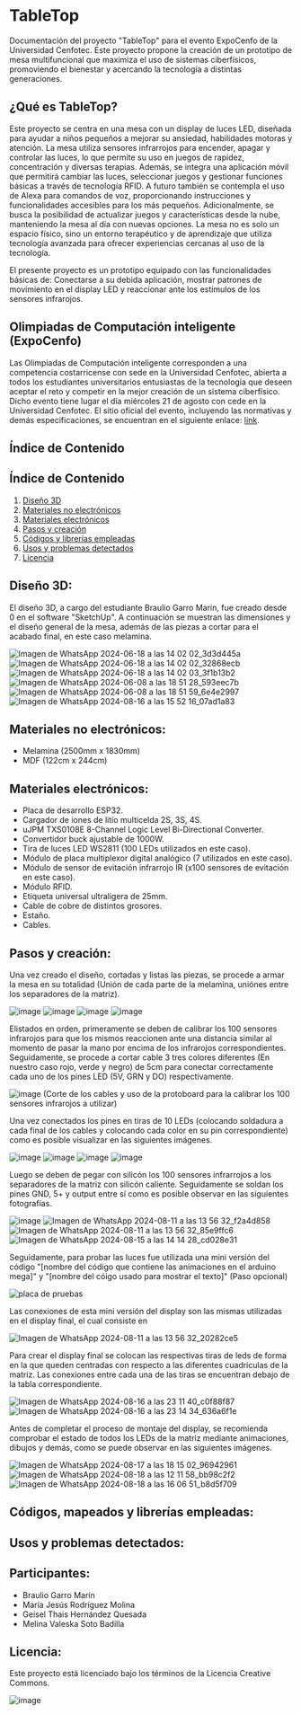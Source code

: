 # TableTop
Documentación del proyecto "TableTop" para el evento ExpoCenfo de la Universidad Cenfotec. Este proyecto propone la creación de un prototipo de mesa multifuncional que maximiza el uso de sistemas ciberfísicos, promoviendo el bienestar y acercando la tecnología a distintas generaciones.

## ¿Qué es TableTop?
Este proyecto se centra en una mesa con un display de luces LED, diseñada para ayudar a niños pequeños a mejorar su ansiedad, habilidades motoras y atención. La mesa utiliza sensores infrarrojos para encender, apagar y controlar las luces, lo que permite su uso en juegos de rapidez, concentración y diversas terapias. Además, se integra una aplicación móvil que permitirá cambiar las luces, seleccionar juegos y gestionar funciones básicas a través de tecnología RFID. A futuro también se contempla el uso de Alexa para comandos de voz, proporcionando instrucciones y funcionalidades accesibles para los más pequeños. Adicionalmente, se busca la posibilidad de actualizar juegos y características desde la nube, manteniendo la mesa al día con nuevas opciones. La mesa no es solo un espacio físico, sino un entorno terapéutico y de aprendizaje que utiliza tecnología avanzada para ofrecer experiencias cercanas al uso de la tecnología.

El presente proyecto es un prototipo equipado con las funcionalidades básicas de: Conectarse a su debida aplicación, mostrar patrones de movimiento en el display LED y reaccionar ante los estímulos de los sensores infrarojos. 

## Olimpiadas de Computación inteligente (ExpoCenfo)
Las Olimpiadas de Computación inteligente corresponden a una competencia costarricense con sede en la Universidad Cenfotec, abierta a todos los estudiantes universitarios entusiastas de la tecnología que deseen aceptar el reto y competir en la mejor creación de un sistema ciberfísico. Dicho evento tiene lugar el día miércoles 21 de agosto con cede en la Universidad Cenfotec. El sitio oficial del evento, incluyendo las normativas y demás especificaciones, se encuentran en el siguiente enlace: [link](https://ucenfotec.ac.cr/expocenfo/).

## Índice de Contenido

## Índice de Contenido
1. [Diseño 3D](#diseño-3d)
2. [Materiales no electrónicos](#materiales-no-electrónicos)
3. [Materiales electrónicos](#materiales-electrónicos)
4. [Pasos y creación ](#pasos-y-creación)
5. [Códigos y librerías empleadas](#códigos-y-librerías-empleadas)
6. [Usos y problemas detectados](#Usos-y-problemas-detectados)
8. [Licencia](#licencia)

## Diseño 3D:
El diseño 3D, a cargo del estudiante Braulio Garro Marín, fue creado desde 0 en el software "SketchUp". A continuación se muestran las dimensiones y el diseño general de la mesa, además de las piezas a cortar para el acabado final, en este caso melamina. 

![Imagen de WhatsApp 2024-06-18 a las 14 02 02_3d3d445a](https://github.com/Maria05py/TableTop---ExpoCenfo-/assets/160543497/fea3f383-6097-4f18-80c6-11b914b5fcbc)
![Imagen de WhatsApp 2024-06-18 a las 14 02 02_32868ecb](https://github.com/Maria05py/TableTop---ExpoCenfo-/assets/160543497/84a7232d-6e8e-4d38-9dd1-e6dcd4ce62df)
![Imagen de WhatsApp 2024-06-18 a las 14 02 03_3f1b13b2](https://github.com/Maria05py/TableTop---ExpoCenfo-/assets/160543497/ed11710f-07cf-4d60-bdb2-ba66b35399bf)
![Imagen de WhatsApp 2024-06-08 a las 18 51 28_593eec7b](https://github.com/Maria05py/TableTop---ExpoCenfo-/assets/160543497/4246552a-8e69-4ef2-93f1-8037917c496c)
![Imagen de WhatsApp 2024-06-08 a las 18 51 59_6e4e2997](https://github.com/Maria05py/TableTop---ExpoCenfo-/assets/160543497/2996a9c4-739b-466a-9585-86846bbcc135)
![Imagen de WhatsApp 2024-08-16 a las 15 52 16_07ad1a83](https://github.com/user-attachments/assets/c0473fe2-94e7-4e53-8424-f0b0f1d7c29e)

## Materiales no electrónicos:
- Melamina (2500mm x 1830mm)
- MDF (122cm x 244cm)
  
## Materiales electrónicos:
- Placa de desarrollo ESP32.
- Cargador de iones de litio multicelda 2S, 3S, 4S.
- uJPM TXS0108E 8-Channel Logic Level Bi-Directional Converter.
- Convertidor buck ajustable de 1000W.
- Tira de luces LED WS2811 (100 LEDs utilizados en este caso).
- Módulo de placa multiplexor digital analógico (7 utilizados en este caso).
- Módulo de sensor de evitación infrarrojo IR (x100 sensores de evitación en este caso).
- Módulo RFID.
- Etiqueta universal ultraligera de 25mm.
- Cable de cobre de distintos grosores.
- Estaño.
- Cables. 
  
## Pasos y creación:
Una vez creado el diseño, cortadas y listas las piezas, se procede a armar la mesa en su totalidad (Unión de cada parte de la melamina, uniónes entre los separadores de la matriz). 

![image](https://github.com/user-attachments/assets/cea96dda-4b39-48cc-afbb-f9b701a0e02d)
![image](https://github.com/user-attachments/assets/ab316317-6fc9-4fa2-8db5-f5c170075d2d)
![image](https://github.com/user-attachments/assets/9cddcc93-1087-4b29-9495-8d67c8af48c2)
![image](https://github.com/user-attachments/assets/98d67322-14f6-40d8-8412-d35c240fbdb2)

Elistados en orden, primeramente se deben de calibrar los 100 sensores infrarojos para que los mismos reaccionen ante una distancia similar al momento de pasar la mano por encima de los infrarojos correspondientes. Seguidamente, se procede a cortar cable 3 tres colores diferentes (En nuestro caso rojo, verde y negro) de 5cm para conectar correctamente cada uno de los pines LED (5V, GRN y DO) respectivamente. 

![image](https://github.com/user-attachments/assets/be3ef577-d0fc-41c9-b9e3-aff1f6c9b0c3)
(Corte de los cables y uso de la protoboard para la calibrar los 100 sensores infrarojos a utilizar)

Una vez conectados los pines en tiras de 10 LEDs (colocando soldadura a cada final de los cables y colocando cada color en su pin correspondiente) como es posible visualizar en las siguientes imágenes.

![image](https://github.com/user-attachments/assets/e75d7ab4-8aed-4f1d-bdf3-5083e333dd1f)
![image](https://github.com/user-attachments/assets/deed618c-77c6-4638-b285-7de243821142)
![image](https://github.com/user-attachments/assets/4c2cef89-ea78-4df5-ba46-4a564869e9fa)
![image](https://github.com/user-attachments/assets/5faa360f-aaec-4ef5-a2cf-50a391a99a63)

Luego se deben de pegar con silicón los 100 sensores infrarrojos a los separadores de la matriz con silicón caliente. Seguidamente se soldan los pines GND, 5+ y output entre sí como es posible observar en las siguientes fotografías.

![image](https://github.com/user-attachments/assets/985cd7f6-e2ed-48e9-9cc3-8d96c03b7654)
![Imagen de WhatsApp 2024-08-11 a las 13 56 32_f2a4d858](https://github.com/user-attachments/assets/b5e2ec93-259d-41d5-8a67-c49765612f34)
![Imagen de WhatsApp 2024-08-11 a las 13 56 32_85e9ffc6](https://github.com/user-attachments/assets/6ed487dd-6677-4b03-8f43-cdc099f4fda1)
![Imagen de WhatsApp 2024-08-15 a las 14 14 28_cd028e31](https://github.com/user-attachments/assets/6e28e663-47e0-4ad0-9cc2-49c20b4d5b0c)

Seguidamente, para probar las luces fue utilizada una mini versión del código "[nombre del código que contiene las animaciones en el arduino mega]" y "[nombre del cóigo usado para mostrar el texto]" (Paso opcional)

![placa de pruebas](https://github.com/user-attachments/assets/6a004c6f-42af-4e99-a255-8d5191c240c0)

Las conexiones de esta mini versión del display son las mismas utilizadas en el display final, el cual consiste en 

![Imagen de WhatsApp 2024-08-11 a las 13 56 32_20282ce5](https://github.com/user-attachments/assets/9e46617e-34ac-4399-9eff-49172ecd25af)

Para crear el display final se colocan las respectivas tiras de leds de forma en la que queden centradas con respecto a las diferentes cuadrículas de la matriz. Las conexiones entre cada una de las tiras se encuentran debajo de la tabla correspondiente. 

![Imagen de WhatsApp 2024-08-16 a las 23 11 40_c0f88f87](https://github.com/user-attachments/assets/a1d1e9e4-0f1c-4222-875c-df0e3e4b3c2d)
![Imagen de WhatsApp 2024-08-16 a las 23 14 34_636a6f1e](https://github.com/user-attachments/assets/58da91ab-2b2f-4863-8540-1ec982f6ca87)

Antes de completar el proceso de montaje del display, se recomienda comprobar el estado de todos los LEDs de la matriz mediante animaciones, dibujos y demás, como se puede observar en las siguientes imágenes. 

![Imagen de WhatsApp 2024-08-17 a las 18 15 02_96942961](https://github.com/user-attachments/assets/0e985deb-0709-499b-86c6-a509c6283b00)
![Imagen de WhatsApp 2024-08-18 a las 12 11 58_bb98c2f2](https://github.com/user-attachments/assets/76872487-675b-47b6-8a41-62a9dde6f59c)
![Imagen de WhatsApp 2024-08-18 a las 16 06 51_b8d5f709](https://github.com/user-attachments/assets/0f7f23f8-8b5f-4d6c-851e-5407ff1b81b6)


## Códigos, mapeados y librerías empleadas:

## Usos y problemas detectados:


## Participantes:
- Braulio Garro Marín
- María Jesús Rodríguez Molina
- Geisel Thais Hernández Quesada
- Melina Valeska Soto Badilla
  
## Licencia:
Este proyecto está licenciado bajo los términos de la Licencia Creative Commons.

![image](https://github.com/user-attachments/assets/681f2a88-7127-487d-ab5a-e2d6f7267443)

